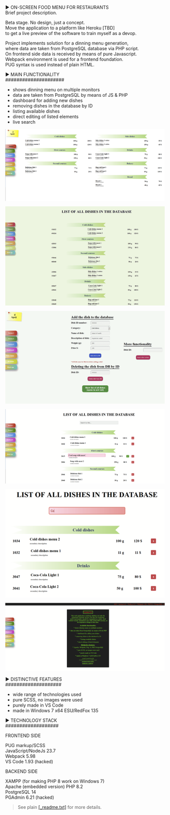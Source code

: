 ► ON-SCREEN FOOD MENU FOR RESTAURANTS  
Brief project description.

Beta stage. No design, just a concept.  
Move the application to a platform like Heroku [TBD]   
to get a live preview of the software to train myself as a devop.  

Project implements solution for a dinning menu generation,  
where data are taken from PostgreSQL database via PHP script.  
On frontend side data is received by means of pure Javascript.  
Webpack environment is used for a frontend foundation.  
PUG syntax is used instead of plain HTML.

► MAIN FUNCTIONALITY  
#####################

* shows dinning menu on multiple monitors 
* data are taken from PostgreSQL by means of JS & PHP
* dashboard for adding new dishes 
* removing dishes in the database by ID
* listing available dishes 
* direct editing of listed elements
* live search

  
![Food menu](src/assets/food-menu.png)

![Food menu](src/assets/list.png)

![Food menu](src/assets/admin.png)

![Food menu](src/assets/edit.png)

![Food menu](src/assets/search.png)

![Food menu](src/assets/version.png)

► DISTINCTIVE FEATURES  
####################

* wide range of technologies used
* pure SCSS, no images were used
* purely made in VS Code
* made in Windows 7 x64 ESU/RedFox 135

► TECHNOLOGY STACK  
###################

FRONTEND SIDE  

PUG markup/SCSS  
JavaScript/NodeJs 23.7  
Webpack 5.98  
VS Code 1.93 (hacked)

BACKEND SIDE  

XAMPP (for making PHP 8 work on Windows 7)  
Apache (embedded version)
PHP 8.2  
PostgreSQL 14  
PGAdmin 6.21 (hacked)

> See plain [[_readme.txt]](\_readme.txt) for more details.
